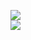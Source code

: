 [![](https://img.shields.io/badge/Made%20With-Github%20Spray-lightgrey.svg?style=for-the-badge&logo=github)](https://github.com/Annihil/github-spray#789)  
[![](https://i.imgur.com/2DrTn0Z.gif)](https://github.com/Annihil/github-spray)
